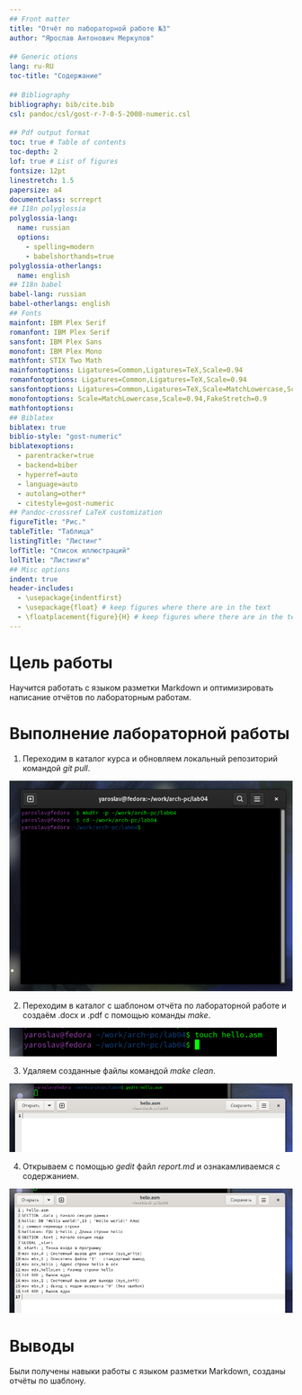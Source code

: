 ```yaml
---
## Front matter
title: "Отчёт по лабораторной работе №3"
author: "Ярослав Антонович Меркулов"

## Generic otions
lang: ru-RU
toc-title: "Содержание"

## Bibliography
bibliography: bib/cite.bib
csl: pandoc/csl/gost-r-7-0-5-2008-numeric.csl

## Pdf output format
toc: true # Table of contents
toc-depth: 2
lof: true # List of figures
fontsize: 12pt
linestretch: 1.5
papersize: a4
documentclass: scrreprt
## I18n polyglossia
polyglossia-lang:
  name: russian
  options:
	- spelling=modern
	- babelshorthands=true
polyglossia-otherlangs:
  name: english
## I18n babel
babel-lang: russian
babel-otherlangs: english
## Fonts
mainfont: IBM Plex Serif
romanfont: IBM Plex Serif
sansfont: IBM Plex Sans
monofont: IBM Plex Mono
mathfont: STIX Two Math
mainfontoptions: Ligatures=Common,Ligatures=TeX,Scale=0.94
romanfontoptions: Ligatures=Common,Ligatures=TeX,Scale=0.94
sansfontoptions: Ligatures=Common,Ligatures=TeX,Scale=MatchLowercase,Scale=0.94
monofontoptions: Scale=MatchLowercase,Scale=0.94,FakeStretch=0.9
mathfontoptions:
## Biblatex
biblatex: true
biblio-style: "gost-numeric"
biblatexoptions:
  - parentracker=true
  - backend=biber
  - hyperref=auto
  - language=auto
  - autolang=other*
  - citestyle=gost-numeric
## Pandoc-crossref LaTeX customization
figureTitle: "Рис."
tableTitle: "Таблица"
listingTitle: "Листинг"
lofTitle: "Список иллюстраций"
lolTitle: "Листинги"
## Misc options
indent: true
header-includes:
  - \usepackage{indentfirst}
  - \usepackage{float} # keep figures where there are in the text
  - \floatplacement{figure}{H} # keep figures where there are in the text
---
```


# Цель работы

Научится работать с языком разметки Markdown и оптимизировать написание отчётов по лабораторным работам.

# Выполнение лабораторной работы

1.	Переходим в каталог курса и обновляем локальный репозиторий командой *git pull*.

![Результат обновления репозитория](image/pic1.png)

2. 	Переходим в каталог с шаблоном отчёта по лабораторной работе и создаём .docx и .pdf с помощью команды *make*.

![Создание файлов с помощью *make*](image/pic2.png)

3.  Удаляем созданные файлы командой *make clean*.

![Удаление созданных файлов с помощью команды *make clean*](image/pic3.png)

4.  Открываем с помощью *gedit* файл *report.md* и ознакамливаемся с содержанием.

![Открытый файл *report.md*](image/pic4.png)

# Выводы

Были получены навыки работы с языком разметки Markdown, созданы отчёты по шаблону.

